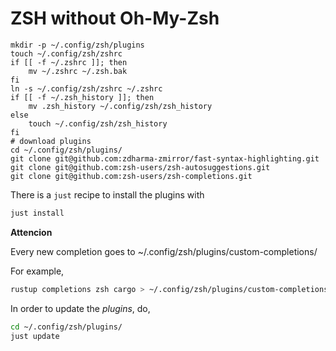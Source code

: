 # ZSH without Oh-My-Zsh

```
mkdir -p ~/.config/zsh/plugins
touch ~/.config/zsh/zshrc
if [[ -f ~/.zshrc ]]; then
    mv ~/.zshrc ~/.zsh.bak
fi
ln -s ~/.config/zsh/zshrc ~/.zshrc
if [[ -f ~/.zsh_history ]]; then
    mv .zsh_history ~/.config/zsh/zsh_history
else
    touch ~/.config/zsh/zsh_history
fi
# download plugins
cd ~/.config/zsh/plugins/
git clone git@github.com:zdharma-zmirror/fast-syntax-highlighting.git
git clone git@github.com:zsh-users/zsh-autosuggestions.git
git clone git@github.com:zsh-users/zsh-completions.git
```

There is a `just` recipe to install the plugins with

```bash
just install
```

**Attencion**

Every new completion goes to ~/.config/zsh/plugins/custom-completions/

For example,

```bash
rustup completions zsh cargo > ~/.config/zsh/plugins/custom-completions/_cargo
```

In order to update the *plugins*, do,

```bash
cd ~/.config/zsh/plugins/
just update
```


